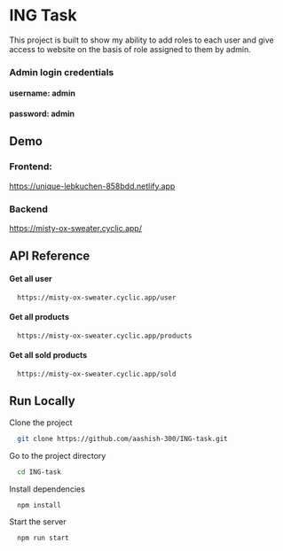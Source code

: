 
# ING Task

This project is built to show my ability to add roles to each user and give access to website on the basis of role assigned to them by admin.

### Admin login credentials
#### username: admin
#### password: admin


## Demo

### Frontend:
https://unique-lebkuchen-858bdd.netlify.app

### Backend
https://misty-ox-sweater.cyclic.app/


## API Reference

#### Get all user

```http
  https://misty-ox-sweater.cyclic.app/user
```


#### Get all products

```http
  https://misty-ox-sweater.cyclic.app/products
```


#### Get all sold products

```http
  https://misty-ox-sweater.cyclic.app/sold
```

## Run Locally

Clone the project

```bash
  git clone https://github.com/aashish-300/ING-task.git
```

Go to the project directory

```bash
  cd ING-task
```

Install dependencies

```bash
  npm install
```

Start the server

```bash
  npm run start
```


